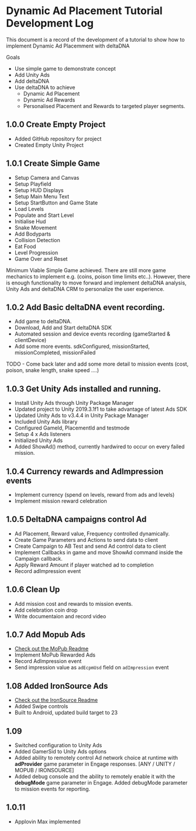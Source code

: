 # Dynamic Ad Placement Tutorial Development Log


This document is a record of the development of a tutorial to show how to implement Dynamic Ad Placemment with deltaDNA

Goals
* Use simple game to demonstrate concept
* Add Unity Ads 
* Add deltaDNA
* Use deltaDNA to achieve 
    * Dynamic Ad Placement
    * Dynamic Ad Rewards
    * Personalised Placement and Rewards to targeted player segments.

## 1.0.0  Create Empty Project
- Added GitHub repository for project
- Created Empty Unity Project

## 1.0.1 Create Simple Game
- Setup Camera and Canvas
- Setup Playfield
- Setup HUD Displays
- Setup Main Menu Text
- Setup StartButton and Game State
- Load Levels
- Populate and Start Level
- Initialise Hud
- Snake Movement
- Add Bodyparts
- Collision Detection
- Eat Food
- Level Progression
- Game Over and Reset

Minimum Viable Simple Game achieved. 
There are still more game mechanics to implement e.g. (coins, poison time limits etc..). However, there is enough functionality to move forward and implement deltaDNA analysis, Unity Ads and deltaDNA CRM to personalize the user experience. 

## 1.0.2 Add Basic deltaDNA event recording. 
- Add game to deltaDNA. 
- Download, Add and Start deltaDNA SDK
- Automated session and device events recording (gameStarted & clientDevice)
- Add some more events. sdkConfigured, missionStarted, missionCompleted, missionFailed

TODO - Come back later and add some more detail to mission events (cost, poison, snake length, snake speed ....)

## 1.0.3 Get Unity Ads installed and running.
- Install Unity Ads through Unity Package Manager
- Updated project to Unity 2019.3.1f1 to take advantage of latest Ads SDK
- Updated Unity Ads to v3.4.4 in Unity Package Manager
- Included Unity Ads library 
- Configured GameId, PlacementId and testmode
- Setup 4 x Ads listeners
- Initialized Unity Ads
- Added ShowAd() method, currently hardwired to occur on every failed mission.

## 1.0.4 Currency rewards and AdImpression events
- Implement currency (spend on levels, reward from ads and levels)
- Implement mission reward celebration 

## 1.0.5 DeltaDNA campaigns control Ad
- Ad Placement, Reward value, Frequency controlled dynamically.
- Create Game Parameters and Actions to send data to client
- Create Campaign to AB Test and send Ad control data to client
- Implement Callbacks in game and move ShowAd command inside the Campaign callback.
- Apply Reward Amount if player watched ad to completion
- Record adImpression event 

## 1.0.6 Clean Up
- Add mission cost and rewards to mission events.
- Add celebration coin drop 
- Write documentaion and record video

## 1.0.7 Add Mopub Ads
- [Check out the MoPub Readme](/MOPUB.md)
- Implement MoPub Rewarded Ads
- Record AdImpression event 
- Send impression value as ``adEcpmUsd`` field on ``adImpression`` event
  
## 1.08 Added IronSource Ads
- [Check out the IronSource Readme](/IRONSOURCE.md)
- Added Swipe controls
- Built to Android, updated build target to 23

## 1.09 
- Switched configuration to Unity Ads
- Added GamerSid to Unity Ads options
- Added ability to remotely control Ad network choice at runtime with **adProvider** game parameter in Engage responses. [ANY / UNITY / MOPUB / IRONSOURCE]
- Added debug console and the ability to remotely enable it with the **debugMode** game parameter in Engage. Added debugMode parameter to mission events for reporting.

## 1.0.11
- Applovin Max implemented